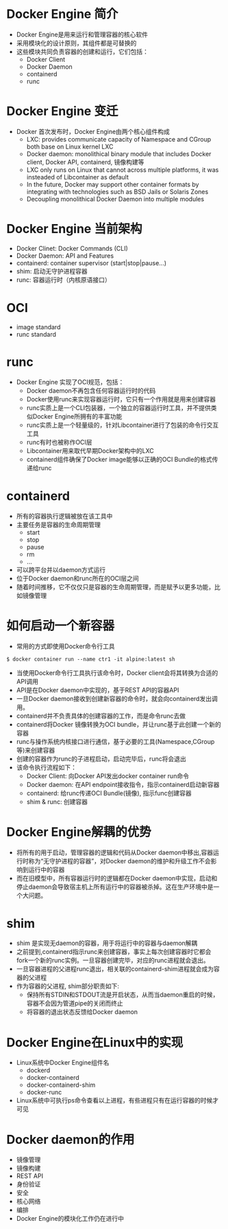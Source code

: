 # Docker Engine 简介
- Docker Engine是用来运行和管理容器的核心软件
- 采用模块化的设计原则，其组件都是可替换的
- 这些模块共同负责容器的创建和运行，它们包括：
  - Docker Client
  - Docker Daemon
  - containerd
  - runc
  
# Docker Engine 变迁
- Docker 首次发布时，Docker Engine由两个核心组件构成
  - LXC: provides communicate capacity of Namespace and CGroup both base on Linux kernel LXC 
  - Docker daemon: monolithical binary module that includes Docker client, Docker API, containerd, 镜像构建等　
  - LXC only runs on Linux that cannot across multiple platforms, it was insteaded of Libcontainer as default
  - In the future, Docker may support other container formats by integrating with technologies such as BSD Jails or Solaris Zones
  - Decoupling monolithical Docker Daemon into multiple modules
  
# Docker Engine 当前架构
- Docker Clinet: Docker Commands (CLI)
- Docker Daemon: API and Features
- containerd: container supervisor (start|stop|pause...)
- shim: 启动无守护进程容器
- runc: 容器运行时（内核原语接口）

# OCI
- image standard
- runc standard

# runc
- Docker Engine 实现了OCI规范，包括：
  - Docker daemon不再包含任何容器运行时的代码
  - Docker使用runc来实现容器运行时，它只有一个作用就是用来创建容器
  - runc实质上是一个CLI包装器，一个独立的容器运行时工具，并不提供类似Docker Engine所拥有的丰富功能
  - runc实质上是一个轻量级的，针对Libcontainer进行了包装的命令行交互工具
  - runc有时也被称作OCI层
  - Libcontainer用来取代早期Docker架构中的LXC
  - containerd组件确保了Docker image能够以正确的OCI Bundle的格式传递给runc

# containerd
- 所有的容器执行逻辑被放在该工具中
- 主要任务是容器的生命周期管理
  - start
  - stop
  - pause
  - rm
  - ...
- 可以跨平台并以daemon方式运行
- 位于Docker daemon和runc所在的OCI层之间
- 随着时间推移，它不仅仅只是容器的生命周期管理，而是赋予以更多功能，比如镜像管理

# 如何启动一个新容器
- 常用的方式即使用Docker命令行工具
```
$ docker container run --name ctr1 -it alpine:latest sh
```
- 当使用Docker命令行工具执行该命令时，Docker client会将其转换为合适的API调用
- API是在Docker daemon中实现的，基于REST API的容器API
- 一旦Docker daemon接收到创建新容器的命令时，就会向containerd发出调用。
- containerd并不负责具体的创建容器的工作，而是命令runc去做
- containerd将Docker 镜像转换为OCI bundle，并让runc基于此创建一个新的容器
- runc与操作系统内核接口进行通信，基于必要的工具(Namespace,CGroup等)来创建容器
- 创建的容器作为runc的子进程启动，启动完毕后，runc将会退出
- 该命令执行流程如下：
  - Docker Client: 向Docker API发出docker container run命令
  - Docker daemon: 在API endpoint接收指令，指示containerd启动新容器
  - containerd: 给runc传递OCI Bundle(镜像), 指示func创建容器
  - shim & runc: 创建容器
  
# Docker Engine解耦的优势
- 将所有的用于启动，管理容器的逻辑和代码从Docker daemon中移出,容器运行时称为“无守护进程的容器”，对Docker daemon的维护和升级工作不会影响到运行中的容器
- 而在旧模型中，所有容器运行时的逻辑都在Docker daemon中实现，启动和停止daemon会导致宿主机上所有运行中的容器被杀掉。这在生产环境中是一个大问题。

# shim
- shim 是实现无daemon的容器，用于将运行中的容器与daemon解耦
- 之前提到,containerd指示runc来创建容器，事实上每次创建容器时它都会fork一个新的runc实例。一旦容器创建完毕，对应的runc进程就会退出。
- 一旦容器进程的父进程runc退出，相关联的containerd-shim进程就会成为容器的父进程
- 作为容器的父进程, shim部分职责如下:
  - 保持所有STDIN和STDOUT流是开启状态，从而当daemon重启的时候，容器不会因为管道pipe的关闭而终止
  - 将容器的退出状态反馈给Docker daemon
  
 # Docker Engine在Linux中的实现
 - Linux系统中Docker Engine组件名
    - dockerd
    - docker-containerd
    - docker-containerd-shim
    - docker-runc
 - Linux系统中可执行ps命令查看以上进程，有些进程只有在运行容器的时候才可见
 
 # Docker daemon的作用
 - 镜像管理
 - 镜像构建
 - REST API
 - 身份验证
 - 安全
 - 核心网络
 - 编排
 - Docker Engine的模块化工作仍在进行中

  

